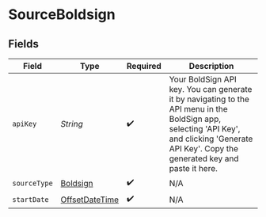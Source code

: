 # SourceBoldsign


## Fields

| Field                                                                                                                                                                                         | Type                                                                                                                                                                                          | Required                                                                                                                                                                                      | Description                                                                                                                                                                                   |
| --------------------------------------------------------------------------------------------------------------------------------------------------------------------------------------------- | --------------------------------------------------------------------------------------------------------------------------------------------------------------------------------------------- | --------------------------------------------------------------------------------------------------------------------------------------------------------------------------------------------- | --------------------------------------------------------------------------------------------------------------------------------------------------------------------------------------------- |
| `apiKey`                                                                                                                                                                                      | *String*                                                                                                                                                                                      | :heavy_check_mark:                                                                                                                                                                            | Your BoldSign API key. You can generate it by navigating to the API menu in the BoldSign app, selecting 'API Key', and clicking 'Generate API Key'. Copy the generated key and paste it here. |
| `sourceType`                                                                                                                                                                                  | [Boldsign](../../models/shared/Boldsign.md)                                                                                                                                                   | :heavy_check_mark:                                                                                                                                                                            | N/A                                                                                                                                                                                           |
| `startDate`                                                                                                                                                                                   | [OffsetDateTime](https://docs.oracle.com/javase/8/docs/api/java/time/OffsetDateTime.html)                                                                                                     | :heavy_check_mark:                                                                                                                                                                            | N/A                                                                                                                                                                                           |